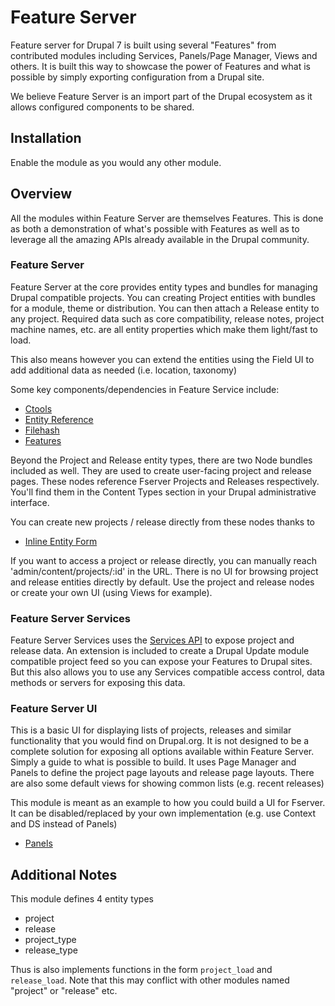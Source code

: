 Feature Server
==============

Feature server for Drupal 7 is built using several "Features" from contributed modules including Services, Panels/Page Manager, Views and others. It is built this way to showcase the power of Features and what is possible by simply exporting configuration from a Drupal site.

We believe Feature Server is an import part of the Drupal ecosystem as it allows configured components to be shared.

Installation
------------

Enable the module as you would any other module.

Overview
--------

All the modules within Feature Server are themselves Features. This is done as both a demonstration of what's possible with Features as well as to leverage all the amazing APIs already available in the Drupal community.

### Feature Server
Feature Server at the core provides entity types and bundles for managing Drupal compatible projects. You can creating Project entities with bundles for a module, theme or distribution. You can then attach a Release entity to any project. Required data such as core compatibility, release notes, project machine names, etc. are all entity properties which make them light/fast to load.

This also means however you can extend the entities using the Field UI to add additional data as needed (i.e. location, taxonomy)

Some key components/dependencies in Feature Service include:

- [Ctools](http://drupal.org/project/ctools)
- [Entity Reference](http://drupal.org/project/entityreference)
- [Filehash](http://drupal.org/project/filehash)
- [Features](http://drupal.org/project/features)

Beyond the Project and Release entity types, there are two Node bundles included as well. They are used to create user-facing project and release pages. These nodes reference Fserver Projects and Releases respectively. You'll find them in the Content Types section in your Drupal administrative interface.

You can create new projects / release directly from these nodes thanks to

- [Inline Entity Form](http://drupal.org/project/inline_entity_form)

If you want to access a project or release directly, you can manually reach 'admin/content/projects/:id' in the URL. There is no UI for browsing project and release entities directly by default. Use the project and release nodes or create your own UI (using Views for example).

### Feature Server Services
Feature Server Services uses the [Services API](http://drupal.org/project/services) to expose project and release data. An extension is included to create a Drupal Update module compatible project feed so you can expose your Features to Drupal sites. But this also allows you to use any Services compatible access control, data methods or servers for exposing this data.

### Feature Server UI
This is a basic UI for displaying lists of projects, releases and similar functionality that you would find on Drupal.org. It is not designed to be a complete solution for exposing all options available within Feature Server. Simply a guide to what is possible to build. It uses Page Manager and Panels to define the project page layouts and release page layouts. There are also some default views for showing common lists (e.g. recent releases)

This module is meant as an example to how you could build a UI for Fserver. It can be disabled/replaced by your own implementation (e.g. use Context and DS instead of Panels)

- [Panels](http://drupal.org/project/panels)

Additional Notes
----------------

This module defines 4 entity types

- project
- release
- project_type
- release_type

Thus is also implements functions in the form ````project_load```` and ````release_load````. Note that this may conflict with other modules named "project" or "release" etc.